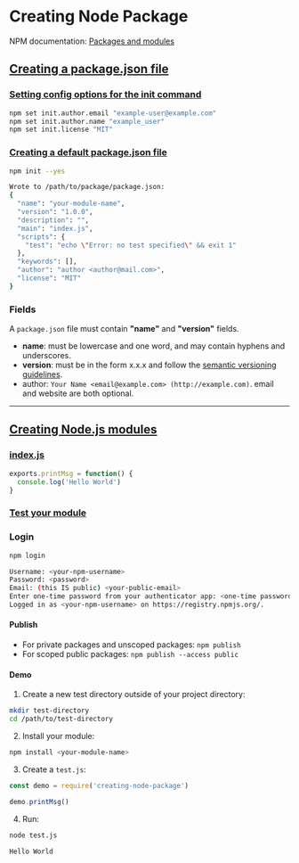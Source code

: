 # Creating Node Package

NPM documentation: [Packages and modules](https://docs.npmjs.com/packages-and-modules/)

## [Creating a package.json file](https://docs.npmjs.com/creating-a-package-json-file)

### [Setting config options for the init command](https://docs.npmjs.com/creating-a-package-json-file#setting-config-options-for-the-init-command)

```bash
npm set init.author.email "example-user@example.com"
npm set init.author.name "example_user"
npm set init.license "MIT"
```

### [Creating a default package.json file](https://docs.npmjs.com/creating-a-package-json-file#creating-a-default-packagejson-file)

```bash
npm init --yes      

Wrote to /path/to/package/package.json:
{
  "name": "your-module-name",
  "version": "1.0.0",
  "description": "",
  "main": "index.js",
  "scripts": {
    "test": "echo \"Error: no test specified\" && exit 1"
  },
  "keywords": [],
  "author": "author <author@mail.com>",
  "license": "MIT"
}
```

### Fields

A `package.json` file must contain **"name"** and **"version"** fields.

- **name**: must be lowercase and one word, and may contain hyphens and underscores.
- **version**: must be in the form x.x.x and follow the [semantic versioning guidelines](https://docs.npmjs.com/about-semantic-versioning).
- author: `Your Name <email@example.com> (http://example.com)`. email and website are both optional.

---

## [Creating Node.js modules](https://docs.npmjs.com/creating-node-js-modules)

### [index.js](https://docs.npmjs.com/creating-node-js-modules#create-the-file-that-will-be-loaded-when-your-module-is-required-by-another-application)

```js
exports.printMsg = function() {
  console.log('Hello World')
}
```

### [Test your module](https://docs.npmjs.com/creating-node-js-modules#test-your-module)

### Login

```bash
npm login

Username: <your-npm-username>
Password: <password>
Email: (this IS public) <your-public-email>
Enter one-time password from your authenticator app: <one-time password>
Logged in as <your-npm-username> on https://registry.npmjs.org/.
```

#### Publish

- For private packages and unscoped packages: `npm publish`
- For scoped public packages: `npm publish --access public`

#### Demo

1. Create a new test directory outside of your project directory:

```bash
mkdir test-directory
cd /path/to/test-directory
```

2. Install your module:

```bash
npm install <your-module-name>
```

3. Create a `test.js`:

```js
const demo = require('creating-node-package')

demo.printMsg()
```

4. Run:

```bash
node test.js

Hello World
```

